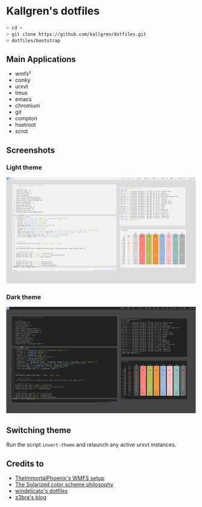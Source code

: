 # Kallgren's dotfiles

```bash
> cd ~
> git clone https://github.com/kallgren/dotfiles.git
> dotfiles/bootstrap
```

## Main Applications
* wmfs²
* conky
* urxvt
* tmux
* emacs
* chromium
* git
* compton
* hsetroot
* scrot


## Screenshots

### Light theme
![Light theme screenshot](scrot-light.png "Light Theme")

### Dark theme
![Dark theme screenshot](scrot-dark.png "Dark Theme")


## Switching theme

Run the script ```invert-theme``` and relaunch any active urxvt instances.

## Credits to
* [TheImmortalPhoenix's WMFS setup](https://raw.githubusercontent.com/wiki/xorg62/wmfs/user-config/screenshots/theimmortalphoenix_20120406.png)
* [The Solarized color scheme philosophy](http://ethanschoonover.com/solarized)
* [windelicato's dotfiles](https://github.com/windelicato/dotfiles)
* [z3bra's blog](http://blog.z3bra.org/)
